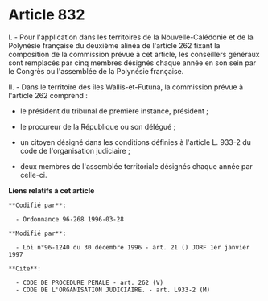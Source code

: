 # Article 832

I. - Pour l'application dans les territoires de la Nouvelle-Calédonie et de la Polynésie française du deuxième alinéa de
l'article 262 fixant la composition de la commission prévue à cet article, les conseillers généraux sont remplacés par cinq
membres désignés chaque année en son sein par le Congrès ou l'assemblée de la Polynésie française.

II. - Dans le territoire des îles Wallis-et-Futuna, la commission prévue à l'article 262 comprend :

- le président du tribunal de première instance, président ;

- le procureur de la République ou son délégué ;

- un citoyen désigné dans les conditions définies à l'article L. 933-2 du code de l'organisation judiciaire ;

- deux membres de l'assemblée territoriale désignés chaque année par celle-ci.

**Liens relatifs à cet article**

	**Codifié par**:

	  - Ordonnance 96-268 1996-03-28

	**Modifié par**:

	  - Loi n°96-1240 du 30 décembre 1996 - art. 21 () JORF 1er janvier 1997

	**Cite**:

	  - CODE DE PROCEDURE PENALE - art. 262 (V)
	  - CODE DE L'ORGANISATION JUDICIAIRE. - art. L933-2 (M)
